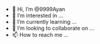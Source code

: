 - 👋 Hi, I’m @9999Ayan
- 👀 I’m interested in ...
- 🌱 I’m currently learning ...
- 💞️ I’m looking to collaborate on ...
- 📫 How to reach me ...

<!---
9999Ayan/9999Ayan is a ✨ special ✨ repository because its `README.md` (this file) appears on your GitHub profile.
You can click the Preview link to take a look at your changes.
--->
